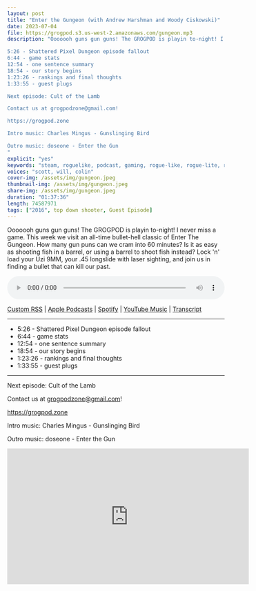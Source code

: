 ```yaml
---
layout: post
title: "Enter the Gungeon (with Andrew Harshman and Woody Ciskowski)"
date: 2023-07-04
file: https://grogpod.s3.us-west-2.amazonaws.com/gungeon.mp3
description: "Ooooooh guns gun guns! The GROGPOD is playin to-night! I never miss a game. This week we visit an all-time bullet-hell classic of Enter The Gungeon. How many gun puns can we cram into 60 minutes? Is it as easy as shooting fish in a barrel, or using a barrel to shoot fish instead? Lock 'n' load your Uzi 9MM, your .45 longslide with laser sighting, and join us in finding a bullet that can kill our past. 

5:26 - Shattered Pixel Dungeon episode fallout
6:44 - game stats
12:54 - one sentence summary
18:54 - our story begins
1:23:26 - rankings and final thoughts
1:33:55 - guest plugs

Next episode: Cult of the Lamb

Contact us at grogpodzone@gmail.com!

https://grogpod.zone

Intro music: Charles Mingus - Gunslinging Bird

Outro music: doseone - Enter the Gun
"
explicit: "yes" 
keywords: "steam, roguelike, podcast, gaming, rogue-like, rogue-lite, roguelite"
voices: "scott, will, colin"
cover-img: /assets/img/gungeon.jpeg
thumbnail-img: /assets/img/gungeon.jpeg
share-img: /assets/img/gungeon.jpeg
duration: "01:37:36"
length: 74587971 
tags: ["2016", top down shooter, Guest Episode]
---
```

Ooooooh guns gun guns! The GROGPOD is playin to-night! I never miss a game. This week we visit an all-time bullet-hell classic of Enter The Gungeon. How many gun puns can we cram into 60 minutes? Is it as easy as shooting fish in a barrel, or using a barrel to shoot fish instead? Lock 'n' load your Uzi 9MM, your .45 longslide with laser sighting, and join us in finding a bullet that can kill our past. 

<div class="container">
  <audio controls style="width: 100%;">
    <source src="https://grogpod.s3.us-west-2.amazonaws.com/gungeon.mp3" type="audio/mpeg">
  </audio>
</div>

[Custom RSS](https://grogpod.zone/feed.xml) | [Apple Podcasts](https://podcasts.apple.com/us/podcast/enter-the-gungeon-with-andrew-harshman-and-woody-ciskowski/id1650474911?i=1000619281684) | [Spotify](https://open.spotify.com/episode/2g4ayamWIMpcNOnBZ97khw?si=Rs_pMa8eRaKa4I4k-upEWA) | [YouTube Music](https://www.youtube.com/playlist?list=PL-ShOmyMvd4jYFChE6tgj0JYG8RKK4xe0) | [Transcript](https://github.com/ScottBurger/going_rogue_podcast/blob/master/docs/transcripts/enter_the_gungeon.txt)

---

* 5:26 - Shattered Pixel Dungeon episode fallout
* 6:44 - game stats
* 12:54 - one sentence summary
* 18:54 - our story begins
* 1:23:26 - rankings and final thoughts
* 1:33:55 - guest plugs

---

Next episode: Cult of the Lamb

Contact us at grogpodzone@gmail.com!

https://grogpod.zone

Intro music: Charles Mingus - Gunslinging Bird

Outro music: doseone - Enter the Gun

<div class="embed-responsive embed-responsive-16by9">
<iframe width="560" height="315" src="https://www.youtube.com/embed/ZaxFolWiRj8" title="YouTube video player" frameborder="0" allow="accelerometer; autoplay; clipboard-write; encrypted-media; gyroscope; picture-in-picture" allowfullscreen></iframe>
</div>
